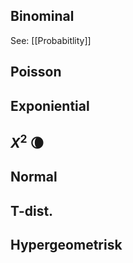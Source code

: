 
## Binominal

See: [[Probabitlity]] 

## Poisson

## Exponiential

## $X^2$ 🌘

## Normal

## T-dist.

## Hypergeometrisk 

